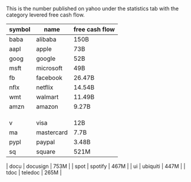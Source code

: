 
This is the number published on yahoo under the statistics tab
with the category levered free cash flow.

| symbol  | name | free cash flow |
| ------------- | ------------- | -------- |
| baba | alibaba | 150B |
| aapl | apple | 73B |
| goog | google | 52B |
| msft | microsoft | 49B |
| fb | facebook | 26.47B |
| nflx | netflix | 14.54B |
| wmt | walmart | 11.49B |
| amzn | amazon | 9.27B |
|    |       |      |
|    |       |      |
|    |       |      |
| v  | visa  |  12B |
| ma | mastercard | 7.7B |
| pypl | paypal | 3.48B |
| sq | square | 521M |

| docu | docusign | 753M |
| spot | spotify | 467M |
| ui | ubiquiti | 447M |
| tdoc | teledoc | 265M |
